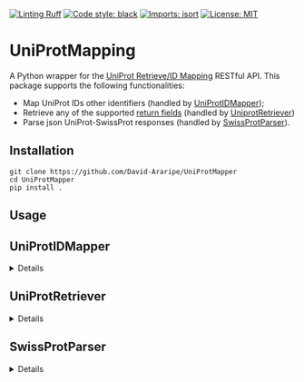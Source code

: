 [![Linting Ruff](https://img.shields.io/badge/Linting%20-Ruff-red?style=flat-square)](https://github.com/charliermarsh/ruff)
[![Code style: black](https://img.shields.io/badge/code%20style-black-black?style=flat-square)](https://github.com/psf/black)
[![Imports: isort](https://img.shields.io/badge/%20imports-isort-%231674b1?style=flat-square&labelColor=ef8336)](https://pycqa.github.io/isort/)
[![License: MIT](https://img.shields.io/badge/License-MIT-yellow?style=flat-square)](https://opensource.org/licenses/MIT)

# UniProtMapping

A Python wrapper for the [UniProt Retrieve/ID Mapping](https://www.uniprot.org/id-mapping) RESTful API. This package supports the following functionalities:

- Map UniProt IDs other identifiers (handled by [UniProtIDMapper](#uniprotidmapper));
- Retrieve any of the supported [return fields](https://www.uniprot.org/help/return_fields) (handled by [UniprotRetriever](#uniprotretriever))
- Parse json UniProt-SwissProt responses (handled by [SwissProtParser](#swissprotparser)).

## Installation

``` Shell
git clone https://github.com/David-Araripe/UniProtMapper
cd UniProtMapper
pip install .
```
## Usage

<summary>

## UniProtIDMapper

</summary>
<details>

Supported databases and their respective type found in the attribute `self.supported_dbs_with_types`. These are also found as a list under `self._supported_fields`.
``` Python
from UniProtIDMapper import UniProtIDMapper

mapper = UniProtIDMapper()
print(mapper.supported_dbs_with_types)
```

To map a list of UniProt IDs to Ensembl IDs, the user can either call the object directly or use the `mapID` method.
``` Python
result, failed = mapper.mapIDs(
    ids=["P30542", "Q16678", "Q02880"], from_db="UniProtKB_AC-ID", to_db="Ensembl"
)
>>> Retrying in 3s
>>> Fetched: 3 / 3

result, failed = mapper(
    ids=["P30542", "Q16678", "Q02880"], from_db="UniProtKB_AC-ID", to_db="Ensembl"
)
>>> Retrying in 3s
>>> Fetched: 3 / 3
```

Where result is the following pandas DataFrame:

|    | UniProtKB_AC-ID   | Ensembl            |
|---:|:------------------|:-------------------|
|  0 | P30542            | ENSG00000163485.17 |
|  1 | Q16678            | ENSG00000138061.12 |
|  2 | Q02880            | ENSG00000077097.17 |

</details>
<summary>

## UniProtRetriever

</summary>
<details>

This class supports retrieving any of the UniProt [return fields](https://www.uniprot.org/help/return_fields). The user can access these directly from the object, under the attribute `self.fields_table`, e.g.:

```Python
import pandas as pd
from UniProtMapper import UniProtRetriever

df = field_retriever.fields_table
df.head()
```
|    | Label                | Legacy Returned Field   | Returned Field   | Field Type       |
|---:|:---------------------|:------------------------|:-----------------|:-----------------|
|  0 | Entry                | id                      | accession        | Names & Taxonomy |
|  1 | Entry Name           | entry name              | id               | Names & Taxonomy |
|  2 | Gene Names           | genes                   | gene_names       | Names & Taxonomy |
|  3 | Gene Names (primary) | genes(PREFERRED)        | gene_primary     | Names & Taxonomy |
|  4 | Gene Names (synonym) | genes(ALTERNATIVE)      | gene_synonym     | Names & Taxonomy |

Similarly to `UniProtIDMapper`, the user can either call the object directly or use the `retrieveFields` method to obtain the response.

```Python
result, failed = field_retriever.retrieveFields(["Q02880"])
>>> Fetched: 1 / 1

result, failed = field_retriever(["Q02880"])
>>> Fetched: 1 / 1
```

Custom returned fields can be retrieved by passing a list of fields to the `fields` parameter. These fields need to be within `UniProtRetriever.fields_table["Returned Field"]` and will be returned with columns named as their respective `Legacy Returned Field`.

The object already has a list of default fields under `self.default_fields`, but these are ignored if the parameter `fields` is passed.

```Python
fields = ["accession", "organism_name", "structure_3d"]
result, failed = field_retriever.retrieveFields(["Q02880"],
                                                fields=fields)
```
</details>
<summary>

## SwissProtParser

</summary>
<details>

### Querying data from UniProt-SwissProt

Retrieving json UniProt-SwissProt (reviewed) responses is also possible, such as the following:

``` Python
result, failed = mapper(
    ids=["P30542", "Q16678", "Q02880"], from_db="UniProtKB_AC-ID", to_db="UniProtKB-Swiss-Prot"
)

print(result[0])
>>> {'from': 'P30542',
>>>  'to': {'entryType': 'UniProtKB reviewed (Swiss-Prot)',
>>>   'primaryAccession': 'P30542',
>>> ...
>>>     'Beta strand': 2,
>>>     'Turn': 1},
>>>    'uniParcId': 'UPI00000503E1'}}}
```

SwissProt responses from `UniProtIDMapper` can be parsed using the `SwissProtParser` class, where the fields to extract from UniProt (:param: = toquery) are stored under `self._supported_fields` and the cross-referenced datasets are stored under `self._crossref_dbs` (:param: = crossrefs).

``` Python
parser = SwissProtParser(
    toquery=["organism", "tissueExpression", "cellLocation"], crossrefs=["GO"]
)
parser(result[0]['to'])

>>> {'organism': 'Homo sapiens',
>>>  'tissueExpression': '',
>>>  'cellLocation': 'Cell membrane',
>>>  'GO_crossref': ['GO:0030673~GoTerm~C:axolemma',
>>>   'GO:0030673~GoEvidenceType~IEA:Ensembl',
>>> ...
>>>   'GO:0007165~GoEvidenceType~TAS:ProtInc',
>>>   'GO:0001659~GoTerm~P:temperature homeostasis',
>>>   'GO:0001659~GoEvidenceType~IEA:Ensembl',
>>>   'GO:0070328~GoTerm~P:triglyceride homeostasis',
>>>   'GO:0070328~GoEvidenceType~IEA:Ensembl']}
```

Both `UniProtIDMapper.mapIDs` and `__call__` methods accept a `SwissProtParser` as a parameter, such as in:

``` Python
result, failed = mapper(
    ids=["P30542", "Q16678", "Q02880"],
    from_db="UniProtKB_AC-ID",
    to_db="UniProtKB-Swiss-Prot",
    parser=parser,
)
```
</details>
<!-- 
This functionality needs to be improved

### Mapping identifiers to orthologs

This package also allows mapping UniProt IDs to orthologs. The function `uniprot_ids_to_orthologs` does that by mapping UniProt IDs to OrthoDB and then re-mapping these results to UniProt-SwissProt.

The user can also specify which information fields to retrieve with the parameters `uniprot_info` and `crossref_dbs`. Leaving those as default will retrieve all supported UniProt information and no cross-references.

Queried objects are in the column `original_id` and their OrthoDB identifier is found on `orthodb_id`.
``` Python
mapper = UniProtIDMapper()
result, failed = mapper.uniprot_ids_to_orthologs(
    ids=["P30542", "Q16678", "Q02880"], organism="Mus musculus"
)

# Fetched results contain all retrieved species.
# Filtering by organism is done on the full response.
>>> Fetched: 3 / 3
>>> Fetched: 349 / 349
``` -->
